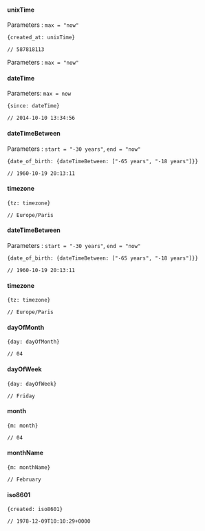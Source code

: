 #### unixTime

Parameters : `max = "now"`

```
{created_at: unixTime}

// 587818113
```
Parameters : `max = "now"`

#### dateTime

Parameters: `max = now`

```
{since: dateTime}

// 2014-10-10 13:34:56
```

#### dateTimeBetween

Parameters : `start = "-30 years"`, `end = "now"`

```
{date_of_birth: {dateTimeBetween: ["-65 years", "-18 years"]}}

// 1960-10-19 20:13:11
```

#### timezone

```
{tz: timezone}

// Europe/Paris
```

#### dateTimeBetween

Parameters : `start = "-30 years"`, `end = "now"`

```
{date_of_birth: {dateTimeBetween: ["-65 years", "-18 years"]}}

// 1960-10-19 20:13:11
```

#### timezone

```
{tz: timezone}

// Europe/Paris
```

#### dayOfMonth

```
{day: dayOfMonth}

// 04
```

#### dayOfWeek

```
{day: dayOfWeek}

// Friday
```

#### month

```
{m: month}

// 04
```

#### monthName

```
{m: monthName}

// February
```

#### iso8601

```
{created: iso8601}

// 1978-12-09T10:10:29+0000
```